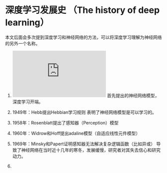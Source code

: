 # 深度学习发展史 （The history of deep learning）

本文后面会多次提到深度学习和神经网络的方法，可以将深度学习理解为神经网络的另外一个名称。

1. ![1943年：M-P模型（McCulloch - Pitts model）](https://github.com/NGSHotpot/deep-learning/blob/master/M-P%20model.md)
首先提出的神经网络模型，深度学习开端。

2. 1949年：Hebb提出Hebbian学习规则
表明了神经网络模型是可以学习的。

3. 1958年：Rosenblatt提出了感知器（Perception）模型

4. 1960年：Widrow和Hoff提出adaline模型（自适应线性元件模型）

5. 1969年：Minsky和Papert证明感知器无法解决复杂逻辑函数（比如异或）
导致了神经网络在当时近十几年的寒冬，发展缓慢，研究者对其失去信心和研究动力。

6. 
